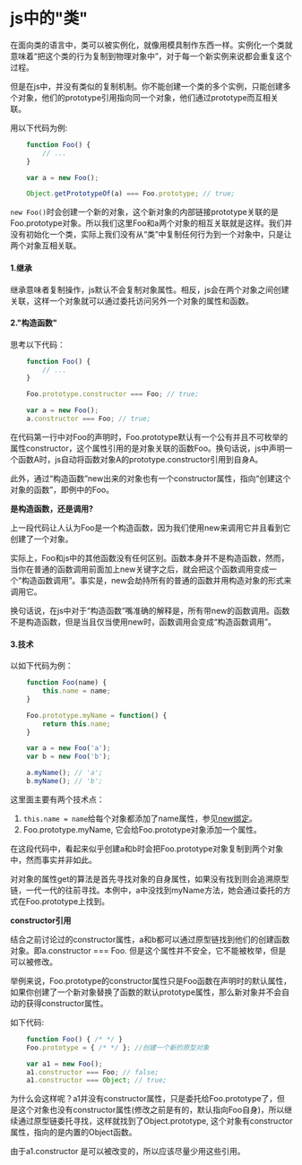 # js中的"类"

在面向类的语言中，类可以被实例化，就像用模具制作东西一样。实例化一个类就意味着“把这个类的行为复制到物理对象中”，对于每一个新实例来说都会重复这个过程。

但是在js中，并没有类似的复制机制。你不能创建一个类的多个实例，只能创建多个对象，他们的prototype引用指向同一个对象，他们通过prototype而互相关联。

用以下代码为例:

```javascript
    function Foo() {
        // ...
    }

    var a = new Foo();

    Object.getPrototypeOf(a) === Foo.prototype; // true;
```

`new Foo()`时会创建一个新的对象，这个新对象的内部链接prototype关联的是Foo.prototype对象。所以我们这里Foo和a两个对象的相互关联就是这样。我们并没有初始化一个类，实际上我们没有从“类”中复制任何行为到一个对象中，只是让两个对象互相关联。

#### 1.继承

继承意味者复制操作，js默认不会复制对象属性。相反，js会在两个对象之间创建关联，这样一个对象就可以通过委托访问另外一个对象的属性和函数。

#### 2."构造函数"

思考以下代码：

```javascript
    function Foo() {
        // ...
    }

    Foo.prototype.constructor === Foo; // true;

    var a = new Foo();
    a.constructor === Foo; // true;
```

在代码第一行中对Foo的声明时，Foo.prototype默认有一个公有并且不可枚举的属性constructor，这个属性引用的是对象关联的函数Foo。换句话说，js中声明一个函数A时，js自动将函数对象A的prototype.constructor引用到自身A。

此外，通过“构造函数”new出来的对象也有一个constructor属性，指向“创建这个对象的函数”，即例中的Foo。

**是构造函数，还是调用?**

上一段代码让人认为Foo是一个构造函数，因为我们使用new来调用它并且看到它创建了一个对象。

实际上，Foo和js中的其他函数没有任何区别。函数本身并不是构造函数，然而，当你在普通的函数调用前面加上new关键字之后，就会把这个函数调用变成一个“构造函数调用”。事实是，new会劫持所有的普通的函数并用构造对象的形式来调用它。

换句话说，在js中对于“构造函数”嘴准确的解释是，所有带new的函数调用。函数不是构造函数，但是当且仅当使用new时，函数调用会变成“构造函数调用”。


#### 3.技术

以如下代码为例：

```javascript
    function Foo(name) {
        this.name = name;
    }

    Foo.prototype.myName = function() {
        return this.name;
    }

    var a = new Foo('a');
    var b = new Foo('b');

    a.myName(); // 'a';
    b.myName(); // 'b';
```

这里面主要有两个技术点：

1. `this.name = name`给每个对象都添加了name属性，参见[new绑定][effect-of-new]。
2. Foo.prototype.myName, 它会给Foo.prototype对象添加一个属性。

在这段代码中，看起来似乎创建a和b时会把Foo.prototype对象复制到两个对象中，然而事实并非如此。

对对象的属性get的算法是首先寻找对象的自身属性，如果没有找到则会追溯原型链，一代一代的往前寻找。本例中，a中没找到myName方法，她会通过委托的方式在Foo.prototype上找到。

**constructor引用**

结合之前讨论过的constructor属性，a和b都可以通过原型链找到他们的创建函数对象。即a.constructor === Foo. 但是这个属性并不安全，它不能被枚举，但是可以被修改。

举例来说，Foo.prototype的constructor属性只是Foo函数在声明时的默认属性，如果你创建了一个新对象替换了函数的默认prototype属性，那么新对象并不会自动的获得constructor属性。

如下代码:

```javascript
    function Foo() { /* */ }
    Foo.prototype = { /* */ }; //创建一个新的原型对象

    var a1 = new Foo();
    a1.constructor === Foo; // false;
    a1.constructor === Object; // true;
```

为什么会这样呢？a1并没有constructor属性，只是委托给Foo.prototype了，但是这个对象也没有constructor属性(修改之前是有的，默认指向Foo自身)，所以继续通过原型链委托寻找，这样就找到了Object.prototype, 这个对象有constructor属性，指向的是内置的Object函数。

由于a1.constructor 是可以被改变的，所以应该尽量少用这些引用。








[effect-of-new]: 2.2.4new绑定.md
